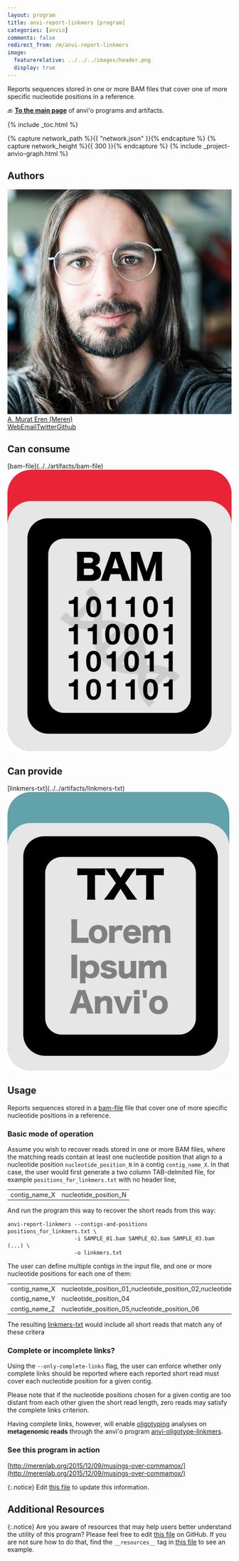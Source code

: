 ```yaml
---
layout: program
title: anvi-report-linkmers [program]
categories: [anvio]
comments: false
redirect_from: /m/anvi-report-linkmers
image:
  featurerelative: ../../../images/header.png
  display: true
---
```


Reports sequences stored in one or more BAM files that cover one of more specific nucleotide positions in a reference.

🔙 **[To the main page](../../)** of anvi'o programs and artifacts.


{% include _toc.html %}
<div id="svg" class="subnetwork"></div>
{% capture network_path %}{{ "network.json" }}{% endcapture %}
{% capture network_height %}{{ 300 }}{% endcapture %}
{% include _project-anvio-graph.html %}


## Authors

<div class="anvio-person"><div class="anvio-person-info"><div class="anvio-person-photo"><img class="anvio-person-photo-img" src="../../images/authors/meren.jpg" /></div><div class="anvio-person-info-box"><a href="/people/meren" target="_blank"><span class="anvio-person-name">A. Murat Eren (Meren)</span></a><div class="anvio-person-social-box"><a href="http://merenlab.org" class="person-social" target="_blank"><i class="fa fa-fw fa-home"></i>Web</a><a href="mailto:a.murat.eren@gmail.com" class="person-social" target="_blank"><i class="fa fa-fw fa-envelope-square"></i>Email</a><a href="http://twitter.com/merenbey" class="person-social" target="_blank"><i class="fa fa-fw fa-twitter-square"></i>Twitter</a><a href="http://github.com/meren" class="person-social" target="_blank"><i class="fa fa-fw fa-github"></i>Github</a></div></div></div></div>



## Can consume


<p style="text-align: left" markdown="1"><span class="artifact-r">[bam-file](../../artifacts/bam-file) <img src="../../images/icons/BAM.png" class="artifact-icon-mini" /></span></p>


## Can provide


<p style="text-align: left" markdown="1"><span class="artifact-p">[linkmers-txt](../../artifacts/linkmers-txt) <img src="../../images/icons/TXT.png" class="artifact-icon-mini" /></span></p>


## Usage


Reports sequences stored in a <span class="artifact-n">[bam-file](/help/main/artifacts/bam-file)</span> file that cover one of more specific nucleotide positions in a reference.

### Basic mode of operation

Assume you wish to recover reads stored in one or more BAM files, where the matching reads contain at least one nucleotide position that align to a nucleotide position `nucleotide_position_N` in a contig `contig_name_X`. In that case, the user would first generate a two column TAB-delmited file, for example `positions_for_linkmers.txt` with no header line,


<table>
  <tbody>
    <tr>
      <td> contig_name_X </td>
      <td> nucleotide_position_N </td>
    </tr>
  </tbody>
</table>

And run the program this way to recover the short reads from this way:

```
anvi-report-linkmers --contigs-and-positions positions_for_linkmers.txt \
                     -i SAMPLE_01.bam SAMPLE_02.bam SAMPLE_03.bam (...) \
                     -o linkmers.txt
```

The user can define multiple contigs in the input file, and one or more nucleotide positions for each one of them:

<table>
<tbody>
<tr>
      <td> contig_name_X </td>
      <td> nucleotide_position_01,nucleotide_position_02,nucleotide_position_03</td>
</tr>
<tr>
      <td> contig_name_Y </td>
      <td> nucleotide_position_04 </td>
</tr>
<tr>
      <td> contig_name_Z </td>
      <td> nucleotide_position_05,nucleotide_position_06 </td>
</tr>
</tbody>
</table>

The resulting <span class="artifact-n">[linkmers-txt](/help/main/artifacts/linkmers-txt)</span> would include all short reads that match any of these critera

### Complete or incomplete links?

Using the `--only-complete-links` flag, the user can enforce whether only complete links should be reported where each reported short read must cover each nucleotide position for a given contig.

Please note that if the nucleotide positions chosen for a given contig are too distant from each other given the short read length, zero reads may satisfy the complete links criterion.

Having complete links, however, will enable [oligotyping](https://besjournals.onlinelibrary.wiley.com/doi/10.1111/2041-210X.12114) analyses on **metagenomic reads** through the anvi'o program <span class="artifact-p">[anvi-oligotype-linkmers](/help/main/programs/anvi-oligotype-linkmers)</span>.

### See this program in action

[http://merenlab.org/2015/12/09/musings-over-commamox/](http://merenlab.org/2015/12/09/musings-over-commamox/)

{:.notice}
Edit [this file](https://github.com/merenlab/anvio/tree/master/anvio/docs/programs/anvi-report-linkmers.md) to update this information.


## Additional Resources



{:.notice}
Are you aware of resources that may help users better understand the utility of this program? Please feel free to edit [this file](https://github.com/merenlab/anvio/tree/master/bin/anvi-report-linkmers) on GitHub. If you are not sure how to do that, find the `__resources__` tag in [this file](https://github.com/merenlab/anvio/blob/master/bin/anvi-interactive) to see an example.
